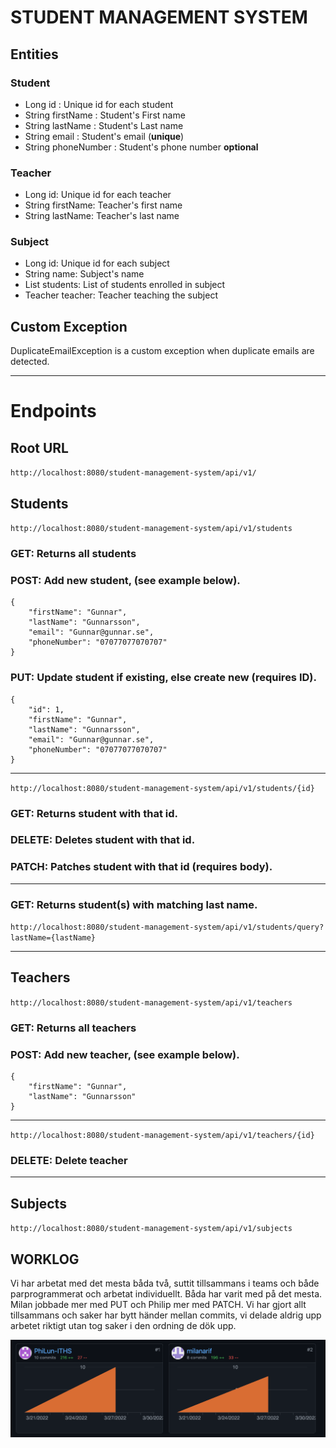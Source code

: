 # STUDENT MANAGEMENT SYSTEM

## Entities
### Student
- Long id : Unique id for each student
- String firstName : Student's First name
- String lastName : Student's Last name
- String email : Student's email (**unique**)
- String phoneNumber : Student's phone number **optional**

### Teacher
- Long id: Unique id for each teacher
- String firstName: Teacher's first name
- String lastName: Teacher's last name

### Subject
- Long id: Unique id for each subject
- String name: Subject's name
- List students: List of students enrolled in subject
- Teacher teacher: Teacher teaching the subject

## Custom Exception
DuplicateEmailException is a custom exception when duplicate emails are detected.

---
# Endpoints

## Root URL
`http://localhost:8080/student-management-system/api/v1/`


## Students
`http://localhost:8080/student-management-system/api/v1/students`
### GET: Returns all students

### POST: Add new student, (see example below).

```
{
    "firstName": "Gunnar",
    "lastName": "Gunnarsson",
    "email": "Gunnar@gunnar.se",
    "phoneNumber": "07077077070707"
}
```

### PUT: Update student if existing, else create new (requires ID).
```
{
    "id": 1,
    "firstName": "Gunnar",
    "lastName": "Gunnarsson",
    "email": "Gunnar@gunnar.se",
    "phoneNumber": "07077077070707"
}
```

---

`http://localhost:8080/student-management-system/api/v1/students/{id}`

### GET: Returns student with that id.

### DELETE: Deletes student with that id.

### PATCH: Patches student with that id (requires body).

---

### GET: Returns student(s) with matching last name.

`http://localhost:8080/student-management-system/api/v1/students/query?lastName={lastName}`

---































## Teachers

`http://localhost:8080/student-management-system/api/v1/teachers`

### GET: Returns all teachers

### POST: Add new teacher, (see example below).

```
{
    "firstName": "Gunnar",
    "lastName": "Gunnarsson"
}
```

---
`http://localhost:8080/student-management-system/api/v1/teachers/{id}`
### DELETE: Delete teacher
---

## Subjects
`http://localhost:8080/student-management-system/api/v1/subjects`



## WORKLOG
Vi har arbetat med det mesta båda två, suttit tillsammans i teams och både parprogrammerat och arbetat individuellt. Båda har varit med på det mesta. Milan jobbade mer med PUT och Philip mer med PATCH. Vi har gjort allt tillsammans och saker har bytt händer mellan commits, vi delade aldrig upp arbetet riktigt utan tog saker i den ordning de dök upp.

![](contributions_github.png)
